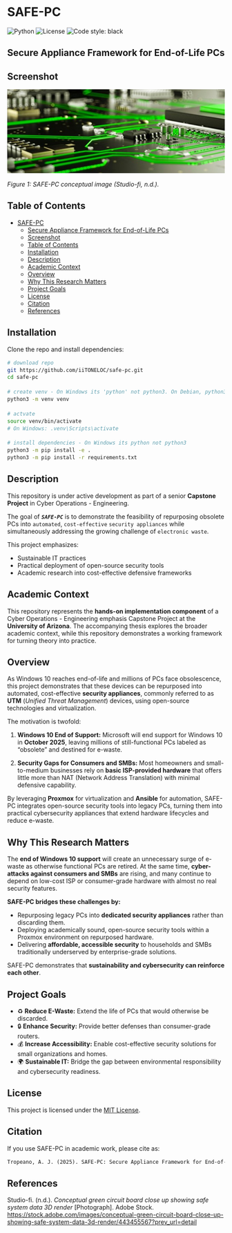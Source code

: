 # SAFE-PC

![Python](https://img.shields.io/badge/python-3.13+-blue.svg)
![License](https://img.shields.io/badge/license-MIT-green.svg)
![Code style: black](https://img.shields.io/badge/code%20style-black-000000.svg)

## Secure Appliance Framework for End-of-Life PCs

## Screenshot

![SAFE-PC](./images/safe-pc.jpeg)

*Figure 1: SAFE-PC conceptual image (Studio-fi, n.d.).*

## Table of Contents

- [SAFE-PC](#safe-pc)
  - [Secure Appliance Framework for End-of-Life PCs](#secure-appliance-framework-for-end-of-life-pcs)
  - [Screenshot](#screenshot)
  - [Table of Contents](#table-of-contents)
  - [Installation](#installation)
  - [Description](#description)
  - [Academic Context](#academic-context)
  - [Overview](#overview)
  - [Why This Research Matters](#why-this-research-matters)
  - [Project Goals](#project-goals)
  - [License](#license)
  - [Citation](#citation)
  - [References](#references)
  
## Installation

Clone the repo and install dependencies:

```sh
# download repo
git https://github.com/iiTONELOC/safe-pc.git
cd safe-pc

# create venv - On Windows its 'python' not python3. On Debian, python3-venv via apt is a required dependency
python3 -m venv venv

# actvate
source venv/bin/activate 
# On Windows: .venv\Scripts\activate

# install dependencies - On Windows its python not python3
python3 -m pip install -e .
python3 -m pip install -r requirements.txt
```

## Description

This repository is under active development as part of a senior **Capstone Project** in Cyber Operations - Engineering.  

The goal of ***`SAFE-PC`*** is to demonstrate the feasibility of repurposing obsolete PCs into `automated`, `cost-effective` `security appliances` while simultaneously addressing the growing challenge of `electronic waste`.  

This project emphasizes:  

- Sustainable IT practices  
- Practical deployment of open-source security tools  
- Academic research into cost-effective defensive frameworks  

## Academic Context

This repository represents the **hands-on implementation component** of a Cyber Operations - Engineering emphasis Capstone Project at the **University of Arizona**. The accompanying thesis explores the broader academic context, while this repository demonstrates a working framework for turning theory into practice.  

## Overview

As Windows 10 reaches end-of-life and millions of PCs face obsolescence, this project demonstrates that these devices can be repurposed into automated, cost-effective **security appliances**, commonly referred to as **UTM** (*Unified Threat Management*) devices, using open-source technologies and virtualization.  

The motivation is twofold:

1. **Windows 10 End of Support:** Microsoft will end support for Windows 10 in **October 2025**, leaving millions of still-functional PCs labeled as “obsolete” and destined for e-waste.  

2. **Security Gaps for Consumers and SMBs:** Most homeowners and small-to-medium businesses rely on **basic ISP-provided hardware** that offers little more than NAT (Network Address Translation) with minimal defensive capability.  

By leveraging **Proxmox** for virtualization and **Ansible** for automation, SAFE-PC integrates open-source security tools into legacy PCs, turning them into practical cybersecurity appliances that extend hardware lifecycles and reduce e-waste.

## Why This Research Matters

The **end of Windows 10 support** will create an unnecessary surge of e-waste as otherwise functional PCs are retired. At the same time, **cyber-attacks against consumers and SMBs** are rising, and many continue to depend on low-cost ISP or consumer-grade hardware with almost no real security features.  

**SAFE-PC bridges these challenges by:**  

- Repurposing legacy PCs into **dedicated security appliances** rather than discarding them.  
- Deploying academically sound, open-source security tools within a Proxmox environment on repurposed hardware.  
- Delivering **affordable, accessible security** to households and SMBs traditionally underserved by enterprise-grade solutions.  

SAFE-PC demonstrates that **sustainability and cybersecurity can reinforce each other**.

## Project Goals

- ♻️ **Reduce E-Waste:** Extend the life of PCs that would otherwise be discarded.  
- 🔒 **Enhance Security:** Provide better defenses than consumer-grade routers.  
- 💰 **Increase Accessibility:** Enable cost-effective security solutions for small organizations and homes.  
- 🌍 **Sustainable IT:** Bridge the gap between environmental responsibility and cybersecurity readiness.  

## License

This project is licensed under the [MIT License](./LICENSE.txt).

## Citation

If you use SAFE-PC in academic work, please cite as:  

```md
Tropeano, A. J. (2025). SAFE-PC: Secure Appliance Framework for End-of-Life PCs [Computer software]. GitHub. https://github.com/iitoneloc/safe-pc
```

## References

Studio-fi. (n.d.). *Conceptual green circuit board close up showing safe system data 3D render* [Photograph]. Adobe Stock. https://stock.adobe.com/images/conceptual-green-circuit-board-close-up-showing-safe-system-data-3d-render/443455567?prev_url=detail
